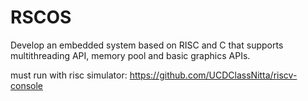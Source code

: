 # RSCOS
Develop an embedded system based on RISC and C that supports multithreading API, memory pool and basic graphics APIs.

must run with risc simulator:
https://github.com/UCDClassNitta/riscv-console
